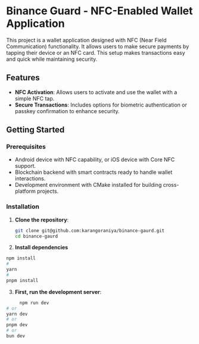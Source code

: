 # Binance Guard - NFC-Enabled Wallet Application

This project is a wallet application designed with NFC (Near Field Communication) functionality. It allows users to make secure payments by tapping their device or an NFC card. This setup makes transactions easy and quick while maintaining security.

## Features

- **NFC Activation**: Allows users to activate and use the wallet with a simple NFC tap.
- **Secure Transactions**: Includes options for biometric authentication or passkey confirmation to enhance security.

## Getting Started

### Prerequisites

- Android device with NFC capability, or iOS device with Core NFC support.
- Blockchain backend with smart contracts ready to handle wallet interactions.
- Development environment with CMake installed for building cross-platform projects.

### Installation

1. **Clone the repository**:

   ```bash
   git clone git@github.com:karangoraniya/binance-gaurd.git
   cd binance-gaurd
   ```

2. **Install dependencies**

```bash
npm install
#
yarn
#
pnpm install
```

3. **First, run the development server**:

```bash
     npm run dev
# or
yarn dev
# or
pnpm dev
# or
bun dev
```
